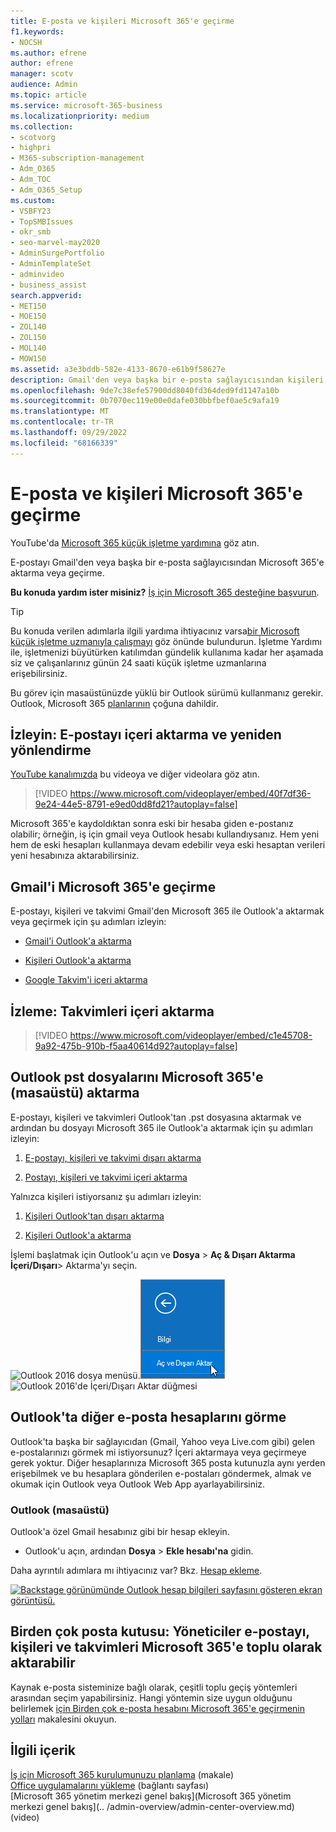```yaml
---
title: E-posta ve kişileri Microsoft 365'e geçirme
f1.keywords:
- NOCSH
ms.author: efrene
author: efrene
manager: scotv
audience: Admin
ms.topic: article
ms.service: microsoft-365-business
ms.localizationpriority: medium
ms.collection:
- scotvorg
- highpri
- M365-subscription-management
- Adm_O365
- Adm_TOC
- Adm_O365_Setup
ms.custom:
- VSBFY23
- TopSMBIssues
- okr_smb
- seo-marvel-may2020
- AdminSurgePortfolio
- AdminTemplateSet
- adminvideo
- business_assist
search.appverid:
- MET150
- MOE150
- ZOL140
- ZOL150
- MOL140
- MOW150
ms.assetid: a3e3bddb-582e-4133-8670-e61b9f58627e
description: Gmail'den veya başka bir e-posta sağlayıcısından kişileri, takvimleri ve e-postaları içeri aktarmayı ve microsoft 365'e geçirmeyi öğrenin.
ms.openlocfilehash: 9de7c38efe57900dd8040fd364ded9fd1147a10b
ms.sourcegitcommit: 0b7070ec119e00e0dafe030bbfbef0ae5c9afa19
ms.translationtype: MT
ms.contentlocale: tr-TR
ms.lasthandoff: 09/29/2022
ms.locfileid: "68166339"
---
```

# <a name="migrate-email-and-contacts-to-microsoft-365"></a>E-posta ve kişileri Microsoft 365'e geçirme

YouTube'da [Microsoft 365 küçük işletme yardımına](https://go.microsoft.com/fwlink/?linkid=2197659) göz atın.

E-postayı Gmail'den veya başka bir e-posta sağlayıcısından Microsoft 365'e aktarma veya geçirme.
  
 **Bu konuda yardım ister misiniz?**  [İş için Microsoft 365 desteğine başvurun](../../business-video/get-help-support.md). 

> [!TIP]
> Bu konuda verilen adımlarla ilgili yardıma ihtiyacınız varsa[bir Microsoft küçük işletme uzmanıyla çalışmayı](https://go.microsoft.com/fwlink/?linkid=2186871) göz önünde bulundurun. İşletme Yardımı ile, işletmenizi büyütürken katılımdan gündelik kullanıma kadar her aşamada siz ve çalışanlarınız günün 24 saati küçük işletme uzmanlarına erişebilirsiniz.
  
Bu görev için masaüstünüzde yüklü bir Outlook sürümü kullanmanız gerekir. Outlook, Microsoft 365 [planlarının](https://go.microsoft.com/fwlink/p/?LinkId=723731) çoğuna dahildir.
  
## <a name="watch-import-and-redirect-email"></a>İzleyin: E-postayı içeri aktarma ve yeniden yönlendirme

[YouTube kanalımızda](https://go.microsoft.com/fwlink/?linkid=2197916) bu videoya ve diğer videolara göz atın.

> [!VIDEO https://www.microsoft.com/videoplayer/embed/40f7df36-9e24-44e5-8791-e9ed0dd8fd21?autoplay=false]

Microsoft 365'e kaydoldıktan sonra eski bir hesaba giden e-postanız olabilir; örneğin, iş için gmail veya Outlook hesabı kullandıysanız. Hem yeni hem de eski hesapları kullanmaya devam edebilir veya eski hesaptan verileri yeni hesabınıza aktarabilirsiniz.

## <a name="migrate-gmail-to-microsoft-365"></a>Gmail'i Microsoft 365'e geçirme

E-postayı, kişileri ve takvimi Gmail'den Microsoft 365 ile Outlook'a aktarmak veya geçirmek için şu adımları izleyin:
  
- [Gmail'i Outlook'a aktarma](https://support.microsoft.com/office/20fdb8f2-fed8-4b14-baf0-bf04b9c44bf7)
    
- [Kişileri Outlook'a aktarma](https://support.microsoft.com/office/bb796340-b58a-46c1-90c7-b549b8f3c5f8)
    
- [Google Takvim'i içeri aktarma](https://support.microsoft.com/office/098ed60c-936b-41fb-83d6-7e3786437330)

## <a name="watch-import-calendars"></a>İzleme: Takvimleri içeri aktarma
    
> [!VIDEO https://www.microsoft.com/videoplayer/embed/c1e45708-9a92-475b-910b-f5aa40614d92?autoplay=false]
  
## <a name="import-outlook-pst-files-to-microsoft-365-desktop"></a>Outlook pst dosyalarını Microsoft 365'e (masaüstü) aktarma

E-postayı, kişileri ve takvimleri Outlook'tan .pst dosyasına aktarmak ve ardından bu dosyayı Microsoft 365 ile Outlook'a aktarmak için şu adımları izleyin:
  
1. [E-postayı, kişileri ve takvimi dışarı aktarma](https://support.microsoft.com/office/14252b52-3075-4e9b-be4e-ff9ef1068f91)
    
2. [Postayı, kişileri ve takvimi içeri aktarma](https://support.microsoft.com/office/431a8e9a-f99f-4d5f-ae48-ded54b3440ac)
    
Yalnızca kişileri istiyorsanız şu adımları izleyin:
  
1. [Kişileri Outlook'tan dışarı aktarma](https://support.microsoft.com/office/10f09abd-643c-4495-bb80-543714eca73f)
    
2. [Kişileri Outlook'a aktarma](https://support.microsoft.com/office/bb796340-b58a-46c1-90c7-b549b8f3c5f8)
    
İşlemi başlatmak için Outlook'u açın ve **Dosya** \> **Aç &amp; Dışarı Aktarma** **İçeri/Dışarı**\> Aktarma'yı seçin.
  
![Outlook 2016 dosya menüsü.](../../media/2f1c39a5-177e-4052-9dd8-90c0d140be2c.png)![Outlook 2016'de Dışarı Aktar komutunu açma &amp;](../../media/eecab6df-c372-45b1-8a8a-2f6d7af0dd68.png)![Outlook 2016'de İçeri/Dışarı Aktar düğmesi](../../media/ed90ae47-20db-4be1-b0c0-826008432c6e.png)
  
## <a name="see-other-email-accounts-in-outlook"></a>Outlook'ta diğer e-posta hesaplarını görme

Outlook'ta başka bir sağlayıcıdan (Gmail, Yahoo veya Live.com gibi) gelen e-postalarınızı görmek mi istiyorsunuz? İçeri aktarmaya veya geçirmeye gerek yoktur. Diğer hesaplarınıza Microsoft 365 posta kutunuzla aynı yerden erişebilmek ve bu hesaplara gönderilen e-postaları göndermek, almak ve okumak için Outlook veya Outlook Web App ayarlayabilirsiniz.
  
### <a name="outlook-desktop"></a>Outlook (masaüstü)

Outlook'a özel Gmail hesabınız gibi bir hesap ekleyin.
  
- Outlook'u açın, ardından **Dosya** \> **Ekle hesabı'na** gidin.
    
Daha ayrıntılı adımlara mı ihtiyacınız var? Bkz. [Hesap ekleme](https://support.microsoft.com/office/6e27792a-9267-4aa4-8bb6-c84ef146101b).
  
[![Backstage görünümünde Outlook hesap bilgileri sayfasını gösteren ekran görüntüsü.](../../media/6a7fa106-1077-4351-9fe2-8eb00918b40a.png)](https://support.microsoft.com/office/6e27792a-9267-4aa4-8bb6-c84ef146101b)
  
## <a name="multiple-mailboxes-admins-can-bulk-import-email-contacts-and-calendars-to-microsoft-365"></a>Birden çok posta kutusu: Yöneticiler e-postayı, kişileri ve takvimleri Microsoft 365'e toplu olarak aktarabilir

Kaynak e-posta sisteminize bağlı olarak, çeşitli toplu geçiş yöntemleri arasından seçim yapabilirsiniz. Hangi yöntemin size uygun olduğunu belirlemek [için Birden çok e-posta hesabını Microsoft 365'e geçirmenin yolları](/Exchange/mailbox-migration/mailbox-migration) makalesini okuyun.

## <a name="related-content"></a>İlgili içerik

[İş için Microsoft 365 kurulumunuzu planlama](plan-your-setup.md) (makale)\
[Office uygulamalarını yükleme](install-applications.md) (bağlantı sayfası)\
[Microsoft 365 yönetim merkezi genel bakış](Microsoft 365 yönetim merkezi genel bakış](.. /admin-overview/admin-center-overview.md) (video)